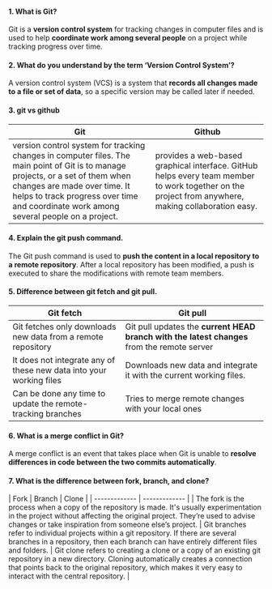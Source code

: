  #### 1. What is Git?
Git is a **version control system** for tracking changes in computer files and is used to help **coordinate work among several people** on a project while tracking progress over time.

#### 2. What do you understand by the term ‘Version Control System’?
A version control system (VCS) is a system that **records all changes made to a file or set of data**, so a specific version may be called later if needed.

#### 3. git vs github
| Git  | Github |
| ------------- | ------------- |
| version control system for tracking changes in computer files. The main point of Git is to manage projects, or a set of them when changes are made over time. It helps to track progress over time and coordinate work among several people on a project.  |  provides a web-based graphical interface. GitHub helps every team member to work together on the project from anywhere, making collaboration easy.  |


#### 4. Explain the git push command.
The Git push command is used to **push the content in a local repository to a remote repository**. After a local repository has been modified, a push is executed to share the modifications with remote team members.

#### 5. Difference between git fetch and git pull.
| Git fetch | Git pull |
| ------------- | ------------- |
| Git fetches only downloads new data from a remote repository | Git pull updates the **current HEAD branch with the latest changes** from the remote server |
| It does not integrate any of these new data into your working files | Downloads new data and integrate it with the current working files. |
| Can be done any time to update the remote-tracking branches | Tries to merge remote changes with your local ones |

#### 6. What is a merge conflict in Git?
A merge conflict is an event that takes place when Git is unable to **resolve differences in code between the two commits automatically**. 

#### 7. What is the difference between fork, branch, and clone?
| Fork | Branch | Clone |
| ------------- | ------------- |
| The fork is the process when a copy of the repository is made. It's usually experimentation in the project without affecting the original project. They’re used to advise changes or take inspiration from someone else’s project. | Git branches refer to individual projects within a git repository. If there are several branches in a repository, then each branch can have entirely different files and folders. | Git clone refers to creating a clone or a copy of an existing git repository in a new directory. Cloning automatically creates a connection that points back to the original repository, which makes it very easy to interact with the central repository. |

